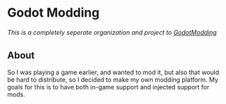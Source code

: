 # Godot Modding
###### This is a completely seperate organization and project to [GodotModding](https://github.com/GodotModding)
## About
So I was playing a game earlier, and wanted to mod it, but also that would be hard to distribute, so I decided to make my own modding platform. My goals for this is to have both in-game support and injected support for mods.
